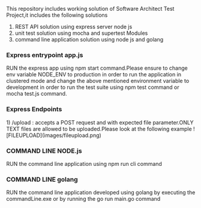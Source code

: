 This repository includes working solution of Software Architect Test Project,it includes the following solutions
1) REST API solution using express server node js
2) unit test solution using mocha and supertest Modules
3) command line application solution using node js and golang

<h3>Express entrypoint app.js</h3>
RUN the express app using npm start command.Please ensure to change env variable NODE_ENV to production in order to run the application in clustered mode and change the above mentioned environment variable to development in order to run the test suite using npm test command or mocha test.js command.
<h3>Express Endpoints</h3>
1) /upload : accepts a POST request and with expected file parameter.ONLY TEXT files are allowed to be uploaded.Please look at the following example
![FILEUPLOAD](images/fileupload.png)
<h3>COMMAND LINE NODE.js</h3>
RUN the command line application using npm run cli command

<h3>COMMAND LINE golang</h3>
RUN the command line application developed using golang by executing the commandLine.exe or by running the go run main.go command


